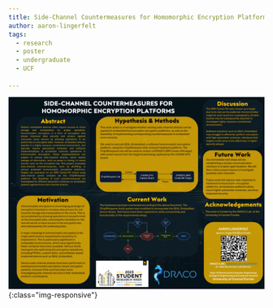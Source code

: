 ```yaml
---
title: Side-Channel Countermeasures for Homomorphic Encryption Platforms​
author: aaron-lingerfelt
tags:
  - research
  - poster
  - undergraduate
  - UCF

---
```



![Homomorphic Side Channels](/images/assets/2024/2024-SSS-Homomorphic-Side-Channels.jpg){:class="img-responsive"}
